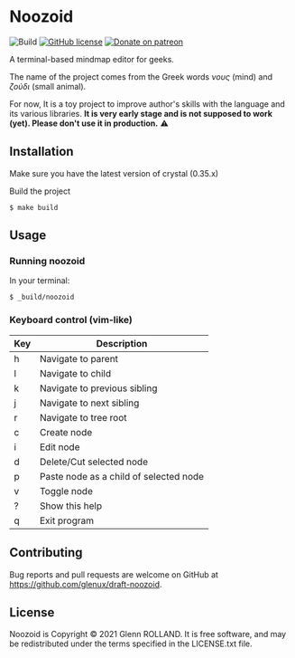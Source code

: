 # Noozoid

![Build](https://github.com/glenux/draft-noozoid/workflows/Build/badge.svg?branch=master)
[![GitHub license](https://img.shields.io/github/license/glenux/draft-noozoid.svg)](https://github.com/glenux/draft-noozoid/blob/master/LICENSE.txt)
[![Donate on patreon](https://img.shields.io/badge/patreon-donate-orange.svg)](https://patreon.com/glenux)

A terminal-based mindmap editor for geeks.

The name of the project comes from the Greek words _νους_ (mind) and  _ζούδι_ (small animal).

For now, It is a toy project to improve author's skills with the language and its various libraries. **It is very early stage and is not supposed to work (yet). Please don't use it in production.** :warning:


## Installation

Make sure you have the latest version of crystal (0.35.x)

Build the project

    $ make build

## Usage

### Running noozoid

In your terminal:

    $ _build/noozoid

### Keyboard control (vim-like)

| Key | Description |
|---|--|
| h | Navigate to parent |
| l | Navigate to child |
| k | Navigate to previous sibling |
| j | Navigate to next sibling |
| r | Navigate to tree root |
| c | Create node |
| i | Edit node |
| d | Delete/Cut selected node |
| p | Paste node as a child of selected node |
| v | Toggle node |
| ? | Show this help |
| q | Exit program |


## Contributing

Bug reports and pull requests are welcome on GitHub at <https://github.com/glenux/draft-noozoid>.

## License

Noozoid is Copyright © 2021 Glenn ROLLAND. It is free software, and may be redistributed under the terms specified in the LICENSE.txt file.



